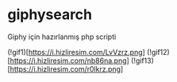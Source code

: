 # giphysearch
Giphy için hazırlanmış php scripti

(!gif1)[https://i.hizliresim.com/LvVzrz.png]
(!gif12)[https://i.hizliresim.com/nb86na.png]
(!gif13)[https://i.hizliresim.com/r0lkrz.png]

